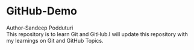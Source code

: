 # GitHub-Demo
Author-Sandeep Podduturi
<br>
This repository is to learn Git and GitHub.I will update this repository with my learnings on Git and GitHub Topics.
